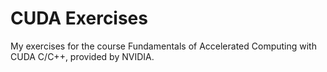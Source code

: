 # CUDA Exercises

My exercises for the course Fundamentals of Accelerated Computing with CUDA C/C++, provided by NVIDIA.